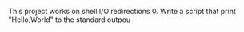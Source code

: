This project works on shell I/O redirections
0. Write a script that print "Hello,World" to the standard outpou

